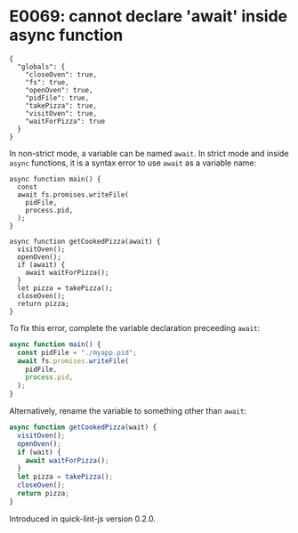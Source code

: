 # E0069: cannot declare 'await' inside async function

```config-for-examples
{
  "globals": {
    "closeOven": true,
    "fs": true,
    "openOven": true,
    "pidFile": true,
    "takePizza": true,
    "visitOven": true,
    "waitForPizza": true
  }
}
```

In non-strict mode, a variable can be named `await`. In strict mode and inside
`async` functions, it is a syntax error to use `await` as a variable name:

```javascript-ignoring-extra-errors
async function main() {
  const
  await fs.promises.writeFile(
    pidFile,
    process.pid,
  );
}

async function getCookedPizza(await) {
  visitOven();
  openOven();
  if (await) {
    await waitForPizza();
  }
  let pizza = takePizza();
  closeOven();
  return pizza;
}
```

To fix this error, complete the variable declaration preceeding `await`:

```javascript
async function main() {
  const pidFile = "./myapp.pid";
  await fs.promises.writeFile(
    pidFile,
    process.pid,
  );
}
```

Alternatively, rename the variable to something other than `await`:

```javascript
async function getCookedPizza(wait) {
  visitOven();
  openOven();
  if (wait) {
    await waitForPizza();
  }
  let pizza = takePizza();
  closeOven();
  return pizza;
}
```

Introduced in quick-lint-js version 0.2.0.
